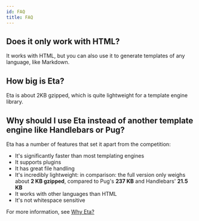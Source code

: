 ```yaml
---
id: FAQ
title: FAQ
---
```


## Does it only work with HTML?

It works with HTML, but you can also use it to generate templates of any language, like Markdown.

## How big is Eta?

Eta is about 2KB gzipped, which is quite lightweight for a template engine library.

## Why should I use Eta instead of another template engine like Handlebars or Pug?

Eta has a number of features that set it apart from the competition:

- It's significantly faster than most templating engines
- It supports plugins
- It has great file handling
- It's incredibly lightweight: in comparison: the full version only weighs about **2 KB gzipped**, compared to Pug's **237 KB** and Handlebars' **21.5 KB**
- It works with other languages than HTML
- It's not whitespace sensitive

For more information, see [Why Eta?](../why-eta.md)
